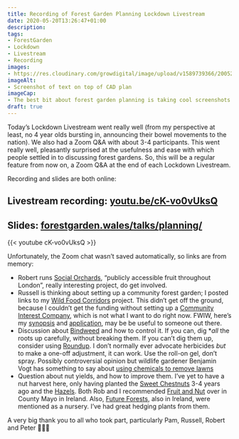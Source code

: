 ```yaml
---
title: Recording of Forest Garden Planning Lockdown Livestream  
date: 2020-05-20T13:26:47+01:00
description: 
tags: 
- ForestGarden
- Lockdown
- Livestream
- Recording
images: 
- https://res.cloudinary.com/growdigital/image/upload/v1589739366/200520-planning-seminar.jpg
imageAlt:
- Screenshot of text on top of CAD plan
imageCap:
- The best bit about forest garden planning is taking cool screenshots of your CAD plans 😉
draft: true
---
```


Today’s Lockdown Livestream went really well (from my perspective at least, no 4 year olds bursting in, announcing their bowel movements to the nation). We also had a Zoom Q&A with about 3-4 participants. This went really well, pleasantly surprised at the usefulness and ease with which people settled in to discussing forest gardens. So, this will be a regular feature from now on, a Zoom Q&A at the end of each Lockdown Livestream. 

Recording and slides are both online:

## Livestream recording: [youtu.be/cK-vo0vUksQ](www.youtube.com/watch?v=cK-vo0vUksQ)

## Slides: [forestgarden.wales/talks/planning/](https://www.forestgarden.wales/talks/planning/)

{{< youtube cK-vo0vUksQ >}}

Unfortunately, the Zoom chat wasn’t saved automatically, so links are from memory:

* Robert runs [Social Orchards](https://www.facebook.com/socialorchards/), “publicly accessible fruit throughout London”, really interesting project, do get involved.
* Russell is thinking about setting up a community forest garden; I posted links to my [Wild Food Corridors](https://www.forestgarden.wales/blog/wild-food-corridors/) project. This didn’t get off the ground, because I couldn’t get the funding without setting up a [Community Interest Company](https://www.gov.uk/government/organisations/office-of-the-regulator-of-community-interest-companies), which is not what I want to do right now. FWIW, here’s my [synopsis](https://app.simplenote.com/p/xmnMKl) and [application](http://simp.ly/p/BPMP8t), may be be useful to someone out there.
* Discussion about [Bindweed](https://en.wikipedia.org/wiki/Convolvulus_arvensis) and how to control it. If you can, dig **all* the roots up carefully, without breaking them. If you can’t dig them up, consider using [Roundup](https://en.wikipedia.org/wiki/Roundup_(herbicide)). I don’t normally ever advocate herbicides _but_ to make a one-off adjustment, it can work. Use the roll-on gel, don’t spray. Possibly controversial opinion but wildlife gardener Benjamin Vogt has something to say about [using chemicals to remove lawns](https://www.monarchgard.com/thedeepmiddle/diy-garden-bed-prep-the-good-and-the-meh)
* Question about nut yields, and how to improve them. I’ve yet to have a nut harvest here, only having planted the [Sweet Chestnuts](https://pfaf.org/user/plant.aspx?LatinName=Castanea+sativa) 3-4 years ago and the [Hazels](https://pfaf.org/user/plant.aspx?latinname=Corylus+avellana). Both Rob and I recommended [Fruit and Nut](http://fruitandnut.ie/contact.html) over in County Mayo in Ireland. Also, [Future Forests](https://futureforests.ie), also in Ireland, were mentioned as a nursery. I’ve had great hedging plants from them.

A very big thank you to all who took part, particularly Pam, Russell, Robert and Peter 🙏🌳🙂
